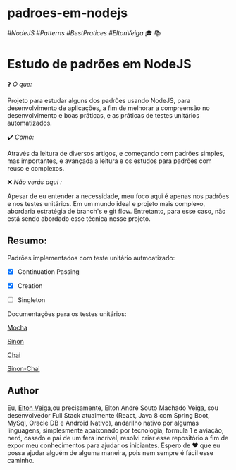 # padroes-em-nodejs
*#NodeJS #Patterns #BestPratices #EltonVeiga*
:mortar_board: :books:
# Estudo de padrões em NodeJS

:question: *O que:*

Projeto para estudar alguns dos padrões usando NodeJS, para desenvolvimento de aplicações, a fim de melhorar a compreensão no desenvolvimento e boas práticas, e as práticas de testes unitários automatizados.

:heavy_check_mark: *Como:*

Através da leitura de diversos artigos, e começando com padrões simples, mas importantes, e avançada a leitura e os estudos para padrões com reuso e complexos.

:x: *Não verás aqui :*

Apesar de eu entender a necessidade, meu foco aqui é apenas nos padrões e nos testes unitários. Em um mundo ideal e projeto mais complexo, abordaria estratégia de branch's e git flow. Entretanto, para esse caso, não está sendo abordado esse técnica nesse projeto.


## Resumo:

Padrões implementados com teste unitário autmoatizado:

- [x] Continuation Passing
- [x] Creation
- [ ] Singleton


Documentações para os testes unitários:

[Mocha](https://mochajs.org/api/)

[Sinon](https://sinonjs.org/)

[Chai](https://www.chaijs.com/)

[Sinon-Chai](https://www.npmjs.com/package/sinon-chai)

## Author

Eu, [Elton Veiga](https://about.me/eltonveiga),ou precisamente, Elton André Souto Machado Veiga, sou desenvolvedor Full Stack atualmente (React, Java 8 com Spring Boot, MySql, Oracle DB e Android Nativo), andarilho nativo por algumas linguagens, simplesmente apaixonado por tecnologia, formula 1 e aviação, nerd, casado e pai de um fera incrível, resolvi criar esse repositório a fim de expor meu conhecimentos para ajudar os iniciantes.
Espero de :heart: que eu possa ajudar alguém de alguma maneira, pois nem sempre é fácil esse caminho.

